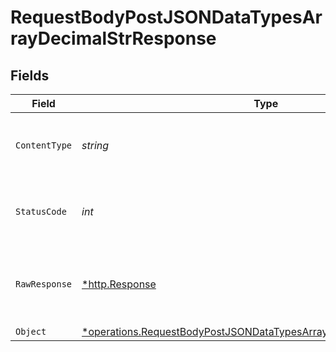 # RequestBodyPostJSONDataTypesArrayDecimalStrResponse


## Fields

| Field                                                                                                                                                            | Type                                                                                                                                                             | Required                                                                                                                                                         | Description                                                                                                                                                      |
| ---------------------------------------------------------------------------------------------------------------------------------------------------------------- | ---------------------------------------------------------------------------------------------------------------------------------------------------------------- | ---------------------------------------------------------------------------------------------------------------------------------------------------------------- | ---------------------------------------------------------------------------------------------------------------------------------------------------------------- |
| `ContentType`                                                                                                                                                    | *string*                                                                                                                                                         | :heavy_check_mark:                                                                                                                                               | HTTP response content type for this operation                                                                                                                    |
| `StatusCode`                                                                                                                                                     | *int*                                                                                                                                                            | :heavy_check_mark:                                                                                                                                               | HTTP response status code for this operation                                                                                                                     |
| `RawResponse`                                                                                                                                                    | [*http.Response](https://pkg.go.dev/net/http#Response)                                                                                                           | :heavy_check_mark:                                                                                                                                               | Raw HTTP response; suitable for custom response parsing                                                                                                          |
| `Object`                                                                                                                                                         | [*operations.RequestBodyPostJSONDataTypesArrayDecimalStrResponseBody](../../../pkg/models/operations/requestbodypostjsondatatypesarraydecimalstrresponsebody.md) | :heavy_minus_sign:                                                                                                                                               | OK                                                                                                                                                               |